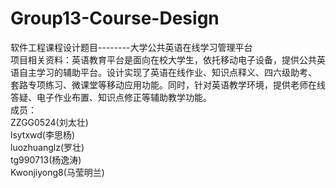 # Group13-Course-Design
软件工程课程设计题目--------大学公共英语在线学习管理平台  
项目相关资料：英语教育平台是面向在校大学生，依托移动电子设备，提供公共英语自主学习的辅助平台。设计实现了英语在线作业、知识点释义、四六级助考、
套路专项练习、微课堂等移动应用功能。同时，针对英语教学环境，提供老师在线答疑、电子作业布置、知识点修正等辅助教学功能。  
成员：  
  ZZGG0524(刘太壮)  
  lsytxwd(李思杨)  
  luozhuanglz(罗壮)  
  tg990713(杨逸涛)  
  Kwonjiyong8(马莹明兰)  
